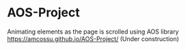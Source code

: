 # AOS-Project
Animating elements as the page is scrolled using AOS library  https://amcossu.github.io/AOS-Project/
(Under construction)
